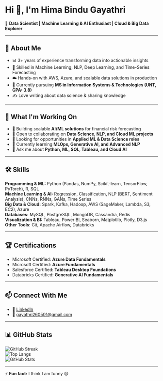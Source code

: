 # Hi 👋, I'm Hima Bindu Gayathri  

🎯 **Data Scientist | Machine Learning & AI Enthusiast | Cloud & Big Data Explorer**  

---

## 🔎 About Me  
- 📊 3+ years of experience transforming data into actionable insights  
- 🧠 Skilled in Machine Learning, NLP, Deep Learning, and Time-Series Forecasting  
- ☁️ Hands-on with AWS, Azure, and scalable data solutions in production  
- 📝 Currently pursuing **MS in Information Systems & Technologies (UNT, GPA: 3.8)**  
- ✍️ Love writing about data science & sharing knowledge  

---

## 🚀 What I'm Working On  
- 🔭 Building scalable **AI/ML solutions** for financial risk forecasting  
- 👯 Open to collaborating on **Data Science, NLP, and Cloud ML projects**  
- 🤝 Looking for opportunities in **Applied ML & Data Science roles**  
- 🌱 Currently learning **MLOps, Generative AI, and Advanced NLP**  
- 💬 Ask me about **Python, ML, SQL, Tableau, and Cloud AI**  

---

## 🛠️ Skills  

**Programming & ML:** Python (Pandas, NumPy, Scikit-learn, TensorFlow, PyTorch), R, SQL  
**Machine Learning & AI:** Regression, Classification, NLP (BERT, Sentiment Analysis), CNNs, RNNs, GANs, Time Series  
**Big Data & Cloud:** Spark, Kafka, Hadoop, AWS (SageMaker, Lambda, S3, EC2), Azure  
**Databases:** MySQL, PostgreSQL, MongoDB, Cassandra, Redis  
**Visualization & BI:** Tableau, Power BI, Seaborn, Matplotlib, Plotly, D3.js  
**Other Tools:** Git, Apache Airflow, Databricks  

---

## 🏆 Certifications  
- Microsoft Certified: **Azure Data Fundamentals**  
- Microsoft Certified: **Azure Fundamentals**  
- Salesforce Certified: **Tableau Desktop Foundations**  
- Databricks Certified: **Generative AI Fundamentals**  

---

## 📫 Connect With Me  
- 💼 [LinkedIn](https://www.linkedin.com/in/hima-bindu-gayathri-134a31208)  
- 📧 gayathri260501@gmail.com  

---

## 📊 GitHub Stats  
![GitHub Streak](https://github-readme-streak-stats.herokuapp.com/?user=bindugayathri&theme=dark)  
![Top Langs](https://github-readme-stats.vercel.app/api/top-langs/?username=bindugayathri&layout=compact&theme=dark)  
![GitHub Stats](https://github-readme-stats.vercel.app/api?username=bindugayathri&show_icons=true&theme=dark)  

---

⚡ **Fun fact:** I think I am funny 😄  

